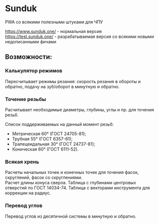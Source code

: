 # Sunduk
PWA со всякими полезными штуками для ЧПУ

https://www.sunduk.one/ - нормальная версия  
https://test.sunduk.one/ - разрабатываемая версия со всякими новыми недописанными фичами


## Возможности:
### Калькулятор режимов
Пересчитывает режимы резания: скорость резания в обороты и обратно, подачу на зуб/оборот в минутную и обратно.

### Точение резьбы
Расчитывает необходимые диаметры, глубины, углы и пр. для точения резьб.

Список поддерживаемых на данный момент резьб:
- Метрическая 60° (ГОСТ 24705-81);
- Трубная 55° (ГОСТ 6357-81);
- Трапецеидальная 30° (ГОСТ 24737-81);
- Коническая 60° (ГОСТ 6111-52).

### Всякая хрень
Расчеты начальных точек и конечных точек для точения фасок, скруглений, фасок со скруглениями.  
Расчет длины конуса сверла.
Таблица с глубинами центровых отверстий по ГОСТ 14034-74.
Таблица с векторами инструмента для коррекции на радиус.

### Перевод углов
Перевод углов из десятичной системы в минутную и обратно.
